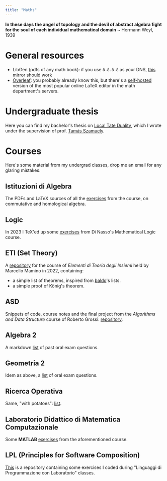 ```yaml
---
title: "Maths"
---
```


__In these days the angel of topology and the devil of abstract algebra fight for the soul of each individual mathematical domain__
~ Hermann Weyl, 1939

# General resources

- LibGen (pdfs of any math book): if you use `8.8.8.8` as your DNS, [this](https://libgen.rs) mirror should work
- [Overleaf](https://overleaf.com): you probably already know this, but there's a [self-hosted](https://tex.dm.unipi.it/) version of the most popular online LaTeX editor in the
  math department's servers.

# Undergraduate thesis
Here you can find my bachelor's thesis on [Local Tate Duality](https://github.com/BachoSeven/tesi-lt/blob/build/tesi.pdf), which I wrote under the supervision of prof. [Tamás Szamuely](https://pagine.dm.unipi.it/tamas).

# Courses

Here's some material from my undergrad classes, drop me an email for any glaring mistakes.

## Istituzioni di Algebra

The PDFs and LaTeX sources of all the [exercises](https://github.com/BachoSeven/esercizi-istalg) from the course, on commutative and homological algebra.

## Logic

In 2023 I TeX'ed up some [exercises](https://github.com/BachoSeven/esercizi-logica) from Di Nasso's Mathematical Logic course.

## ETI (Set Theory)

A [repository](https://github.com/BachoSeven/eti) for the course of _Elementi di Teoria degli Insiemi_ held by Marcello Mamino in 2022, containing:

- a simple list of theorems, inspired from
[baldo](https://poisson.phc.dm.unipi.it/~baldino)'s lists.
- a simple proof of König's theorem.

## ASD

Snippets of code, course notes and the final project from the _Algorithms and Data Structure_ course of Roberto Grossi: [repository](https://github.com/BachoSeven/asd).

## Algebra 2

A markdown [list](orali-alg2) of past oral exam questions.

## Geometria 2

Idem as above, a [list](orali-g2) of oral exam questions.

## Ricerca Operativa

Same, "with potatoes": [list](orali-ro).

## Laboratorio Didattico di Matematica Computazionale

Some **MATLAB** [exercises](https://github.com/BachoSeven/labdidcomp) from the aforementioned course.

## LPL (Principles for Software Composition)

[This](https://git.phc.dm.unipi.it/BachoSeven/labLPL) is a repository containing some exercises I coded during "Linguaggi di Programmazione con Laboratorio" classes.
